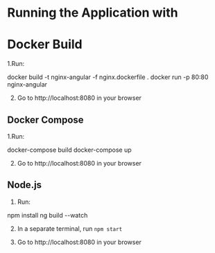 
# Running the Application with 

# Docker Build

1.Run:

docker build -t nginx-angular -f nginx.dockerfile .
docker run -p 80:80 nginx-angular

2. Go to http://localhost:8080 in your browser 

## Docker Compose

1.Run:

 docker-compose build
 docker-compose up
 
2. Go to http://localhost:8080 in your browser 


## Node.js

1. Run:

 npm install
 ng build --watch

2. In a separate terminal, run `npm start` 

3. Go to http://localhost:8080 in your browser 
